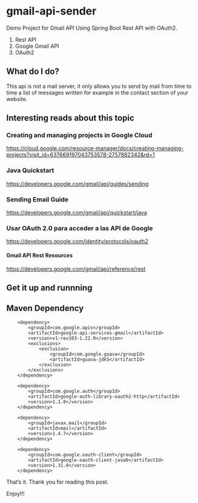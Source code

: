 # gmail-api-sender    

Demo Project for Gmail API  Using Spring Boot Rest API with OAuth2.

1) Rest API
2) Google Gmail API
3) OAuth2

<h2>What do I do?</h2>
This api is not a mail server, it only allows you to send by mail from time to time a list of messages written for example in the contact section of your website.




<h2>Interesting reads about this topic</h2>

### Creating and managing projects in Google Cloud
https://cloud.google.com/resource-manager/docs/creating-managing-projects?visit_id=637669197043753578-2757882342&rd=1

### Java Quickstart 
https://developers.google.com/gmail/api/guides/sending

### Sending Email Guide  
https://developers.google.com/gmail/api/quickstart/java

### Usar OAuth 2.0 para acceder a las API de Google
https://developers.google.com/identity/protocols/oauth2

#### Gmail API Rest Resources
https://developers.google.com/gmail/api/reference/rest

<h2>Get it up and runnning</h2>

<h2>Maven Dependency</h2>


<!--		 https://mvnrepository.com/artifact/com.google.apis/google-api-services-gmail-->
		<dependency>
			<groupId>com.google.apis</groupId>
			<artifactId>google-api-services-gmail</artifactId>
			<version>v1-rev103-1.22.0</version>
			<exclusions>
				<exclusion>
					<groupId>com.google.guava</groupId>
					<artifactId>guava-jdk5</artifactId>
				</exclusion>
			</exclusions>
		</dependency>

<!-- https://mvnrepository.com/artifact/com.google.auth/google-auth-library-oauth2-http -->
		<dependency>
			<groupId>com.google.auth</groupId>
			<artifactId>google-auth-library-oauth2-http</artifactId>
			<version>1.1.0</version>
		</dependency>
		
		
<!-- https://mvnrepository.com/artifact/javax.mail/mail -->
		<dependency>
			<groupId>javax.mail</groupId>
			<artifactId>mail</artifactId>
			<version>1.4.7</version>
		</dependency>

<!-- https://mvnrepository.com/artifact/com.google.oauth-client/google-oauth-client -->
		<dependency>
			<groupId>com.google.oauth-client</groupId>
			<artifactId>google-oauth-client-java6</artifactId>
			<version>1.31.0</version>
		</dependency>		
		



That’s it. Thank you for reading this post.

Enjoy!!!

